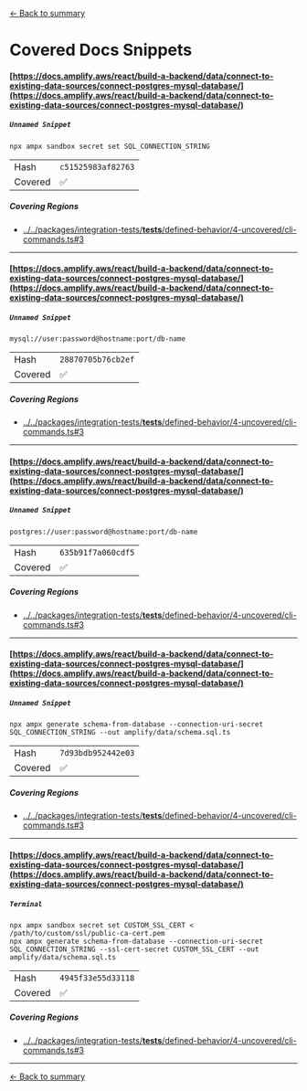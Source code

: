 [<- Back to summary](summary.md)

# Covered Docs Snippets

#### [https://docs.amplify.aws/react/build-a-backend/data/connect-to-existing-data-sources/connect-postgres-mysql-database/](https://docs.amplify.aws/react/build-a-backend/data/connect-to-existing-data-sources/connect-postgres-mysql-database/)

##### `Unnamed Snippet`

~~~
npx ampx sandbox secret set SQL_CONNECTION_STRING

~~~

| | |
| -- | -- |
| Hash | `c51525983af82763` |
| Covered | ✅ |

##### Covering Regions

- [../../packages/integration-tests/__tests__/defined-behavior/4-uncovered/cli-commands.ts#3](../../packages/integration-tests/__tests__/defined-behavior/4-uncovered/cli-commands.ts#3)

---

#### [https://docs.amplify.aws/react/build-a-backend/data/connect-to-existing-data-sources/connect-postgres-mysql-database/](https://docs.amplify.aws/react/build-a-backend/data/connect-to-existing-data-sources/connect-postgres-mysql-database/)

##### `Unnamed Snippet`

~~~
mysql://user:password@hostname:port/db-name

~~~

| | |
| -- | -- |
| Hash | `28870705b76cb2ef` |
| Covered | ✅ |

##### Covering Regions

- [../../packages/integration-tests/__tests__/defined-behavior/4-uncovered/cli-commands.ts#3](../../packages/integration-tests/__tests__/defined-behavior/4-uncovered/cli-commands.ts#3)

---

#### [https://docs.amplify.aws/react/build-a-backend/data/connect-to-existing-data-sources/connect-postgres-mysql-database/](https://docs.amplify.aws/react/build-a-backend/data/connect-to-existing-data-sources/connect-postgres-mysql-database/)

##### `Unnamed Snippet`

~~~
postgres://user:password@hostname:port/db-name

~~~

| | |
| -- | -- |
| Hash | `635b91f7a060cdf5` |
| Covered | ✅ |

##### Covering Regions

- [../../packages/integration-tests/__tests__/defined-behavior/4-uncovered/cli-commands.ts#3](../../packages/integration-tests/__tests__/defined-behavior/4-uncovered/cli-commands.ts#3)

---

#### [https://docs.amplify.aws/react/build-a-backend/data/connect-to-existing-data-sources/connect-postgres-mysql-database/](https://docs.amplify.aws/react/build-a-backend/data/connect-to-existing-data-sources/connect-postgres-mysql-database/)

##### `Unnamed Snippet`

~~~
npx ampx generate schema-from-database --connection-uri-secret SQL_CONNECTION_STRING --out amplify/data/schema.sql.ts

~~~

| | |
| -- | -- |
| Hash | `7d93bdb952442e03` |
| Covered | ✅ |

##### Covering Regions

- [../../packages/integration-tests/__tests__/defined-behavior/4-uncovered/cli-commands.ts#3](../../packages/integration-tests/__tests__/defined-behavior/4-uncovered/cli-commands.ts#3)

---

#### [https://docs.amplify.aws/react/build-a-backend/data/connect-to-existing-data-sources/connect-postgres-mysql-database/](https://docs.amplify.aws/react/build-a-backend/data/connect-to-existing-data-sources/connect-postgres-mysql-database/)

##### `Terminal`

~~~
npx ampx sandbox secret set CUSTOM_SSL_CERT < /path/to/custom/ssl/public-ca-cert.pem
npx ampx generate schema-from-database --connection-uri-secret SQL_CONNECTION_STRING --ssl-cert-secret CUSTOM_SSL_CERT --out amplify/data/schema.sql.ts

~~~

| | |
| -- | -- |
| Hash | `4945f33e55d33118` |
| Covered | ✅ |

##### Covering Regions

- [../../packages/integration-tests/__tests__/defined-behavior/4-uncovered/cli-commands.ts#3](../../packages/integration-tests/__tests__/defined-behavior/4-uncovered/cli-commands.ts#3)

---

[<- Back to summary](summary.md)
